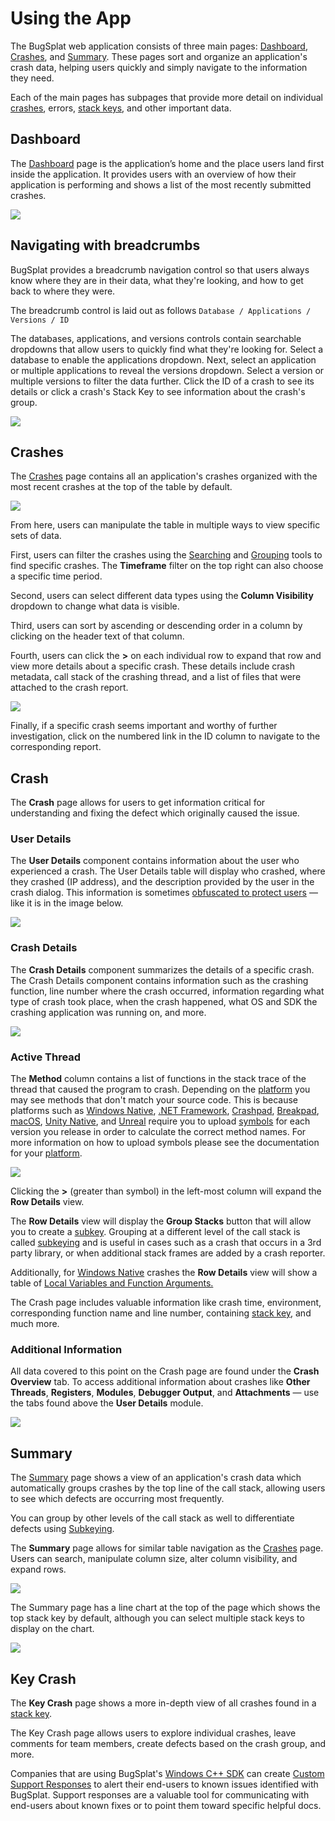 # Using the App

The BugSplat web application consists of three main pages: [Dashboard](https://app.bugsplat.com/v2/dashboard), [Crashes](https://app.bugsplat.com/v2/crashes), and [Summary](https://app.bugsplat.com/v2/summary).  These pages sort and organize an application's crash data, helping users quickly and simply navigate to the information they need.

Each of the main pages has subpages that provide more detail on individual [crashes](../../education/bugsplat-terminology.md#crash-report), errors, [stack keys](../../education/bugsplat-terminology.md#stack-key), and other important data.

## Dashboard

The [Dashboard](https://app.bugsplat.com/v2/dashboard) page is the application’s home and the place users land first inside the application. It provides users with an overview of how their application is performing and shows a list of the most recently submitted crashes.

![](../../.gitbook/assets/bugsplat-dashboard.png)

## Navigating with breadcrumbs

BugSplat provides a breadcrumb navigation control so that users always know where they are in their data, what they're looking, and how to get back to where they were.

The breadcrumb control is laid out as follows `Database / Applications / Versions / ID`

The databases, applications, and versions controls contain searchable dropdowns that allow users to quickly find what they're looking for. Select a database to enable the applications dropdown. Next, select an application or multiple applications to reveal the versions dropdown. Select a version or multiple versions to filter the data further. Click the ID of a crash to see its details or click a crash's Stack Key to see information about the crash's group.

![](../../.gitbook/assets/navigating-with-breadcrumbs.gif)



## Crashes

The [Crashes](https://app.bugsplat.com/v2/crashes) page contains all an application's crashes organized with the most recent crashes at the top of the table by default.

![](../../.gitbook/assets/screen-shot-2021-07-16-at-1.03.48-pm.png)

From here, users can manipulate the table in multiple ways to view specific sets of data. 

First, users can filter the crashes using the [Searching](search.md) and [Grouping](grouping.md) tools to find specific crashes. The **Timeframe** filter on the top right can also choose a specific time period.

Second, users can select different data types using the **Column Visibility** dropdown to change what data is visible.

Third, users can sort by ascending or descending order in a column by clicking on the header text of that column.

Fourth, users can click the **&gt;** on each individual row to expand that row and view more details about a specific crash. These details include crash metadata, call stack of the crashing thread, and a list of files that were attached to the crash report.

![](../../.gitbook/assets/expando-row-crashes.gif)

Finally, if a specific crash seems important and worthy of further investigation, click on the numbered link in the ID column to navigate to the corresponding report.

## Crash

The **Crash** page allows for users to get information critical for understanding and fixing the defect which originally caused the issue. 

### User Details

The **User Details** component contains information about the user who experienced a crash. The User Details table will display who crashed, where they crashed \(IP address\), and the description provided by the user in the crash dialog.  This information is sometimes [obfuscated to protect users](../production/security-privacy-and-compliance/gdpr.md) — like it is in the image below.

![](../../.gitbook/assets/screen-shot-2021-07-16-at-3.08.42-pm%20%281%29.png)

### Crash Details 

The **Crash Details** component summarizes the details of a specific crash. The Crash Details component contains information such as the crashing function, line number where the crash occurred, information regarding what type of crash took place, when the crash happened, what OS and SDK the crashing application was running on, and more.

![](../../.gitbook/assets/crash-details-modal.png)

### Active Thread

The **Method** column contains a list of functions in the stack trace of the thread that caused the program to crash. Depending on the [platform](https://www.bugsplat.com/docs/sdk) you may see methods that don't match your source code. This is because platforms such as [Windows Native](https://www.bugsplat.com/docs/faq/crash-details-active-thread), [.NET Framework](https://www.bugsplat.com/docs/sdk/dot-net), [Crashpad](https://www.bugsplat.com/docs/sdk/crashpad), [Breakpad](https://www.bugsplat.com/docs/sdk/breakpad), [macOS](https://www.bugsplat.com/docs/sdk/os-x), [Unity Native](https://www.bugsplat.com/docs/sdk/unity), and [Unreal](https://www.bugsplat.com/docs/sdk/unreal) require you to upload [symbols](https://www.bugsplat.com/docs/faq/symbols/) for each version you release in order to calculate the correct method names. For more information on how to upload symbols please see the documentation for your [platform](https://www.bugsplat.com/docs/sdk).

![](../../.gitbook/assets/active-thread-july-21.png)

Clicking the **&gt;** \(greater than symbol\) in the left-most column will expand the **Row Details** view.

The **Row Details** view will display the **Group Stacks** button that will allow you to create a [subkey](https://www.bugsplat.com/docs/faq/subkey/). Grouping at a different level of the call stack is called [subkeying](https://www.bugsplat.com/resources/development/subkeying/) and is useful in cases such as a crash that occurs in a 3rd party library, or when additional stack frames are added by a crash reporter.

Additionally, for [Windows Native](https://www.bugsplat.com/docs/faq/crash-details-active-thread) crashes the **Row Details** view will show a table of [Local Variables and Function Arguments.](https://www.bugsplat.com/resources/development/local-variables-function-arguments/)

The Crash page includes valuable information like crash time, environment, corresponding function name and line number, containing [stack key](../../education/bugsplat-terminology.md#stack-key), and much more.

### Additional Information

All data covered to this point on the Crash page are found under the **Crash Overview** tab. To access additional information about crashes like **Other Threads**, **Registers**, **Modules**, **Debugger Output**, and **Attachments** — use the tabs found above the **User Details** module.

![](../../.gitbook/assets/viewing-tabs-crashreport%20%281%29%20%281%29.gif)

## Summary 

The [Summary](https://app.bugsplat.com/v2/summary) page shows a view of an application's crash data which automatically groups crashes by the top line of the call stack, allowing users to see which defects are occurring most frequently.  

You can group by other levels of the call stack as well to differentiate defects using [Subkeying](using-subkeying-to-find-difficult-crashes.md). 

The **Summary** page allows for similar table navigation as the [Crashes](using-the-app.md#crashes) page. Users can search, manipulate column size, alter column visibility, and expand rows.

![](../../.gitbook/assets/summary-page.png)

The Summary page has a line chart at the top of the page which shows the top stack key by default, although you can select multiple stack keys to display on the chart.

![](../../.gitbook/assets/charting-stack-keys%20%283%29%20%283%29%20%283%29%20%281%29.gif)



## Key Crash

The **Key Crash** page shows a more in-depth view of all crashes found in a [stack key](../../education/bugsplat-terminology.md#stack-key). 

The Key Crash page allows users to explore individual crashes, leave comments for team members, create defects based on the crash group, and more. 

Companies that are using BugSplat's [Windows C++ SDK](../getting-started/integrations/desktop/cplusplus/) can create [Custom Support Responses](../production/setting-up-custom-support-responses.md) to alert their end-users to known issues identified with BugSplat. Support responses are a valuable tool for communicating with end-users about known fixes or to point them toward specific helpful docs.



